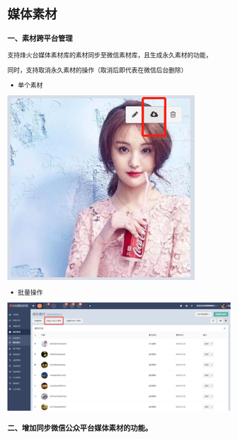 # 媒体素材

### 一、素材跨平台管理

支持烽火台媒体素材库的素材同步至微信素材库，且生成永久素材的功能，

同时，支持取消永久素材的操作（取消后即代表在微信后台删除）

* 单个素材

![](/assets/1532336464%281%29.jpg)

* 批量操作

![](/assets/1532336668.jpg)

### 二、增加同步微信公众平台媒体素材的功能。



